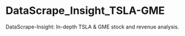 # DataScrape_Insight_TSLA-GME
DataScrape-Insight: In-depth TSLA &amp; GME stock and revenue analysis.
